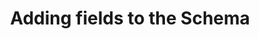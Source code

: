 ---
title: "Adding fields to the Schema"
description: Learn how to hook into the WPGraphQL Schema to add fields for your custom needs.
path: tutorials/add-fields-to-schema
---
